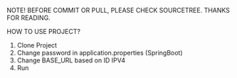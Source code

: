 NOTE!
BEFORE COMMIT OR PULL, PLEASE CHECK SOURCETREE.
THANKS FOR READING.

HOW TO USE PROJECT? 

1. Clone Project
2. Change password in application.properties (SpringBoot)
3. Change BASE_URL based on ID IPV4
4. Run

